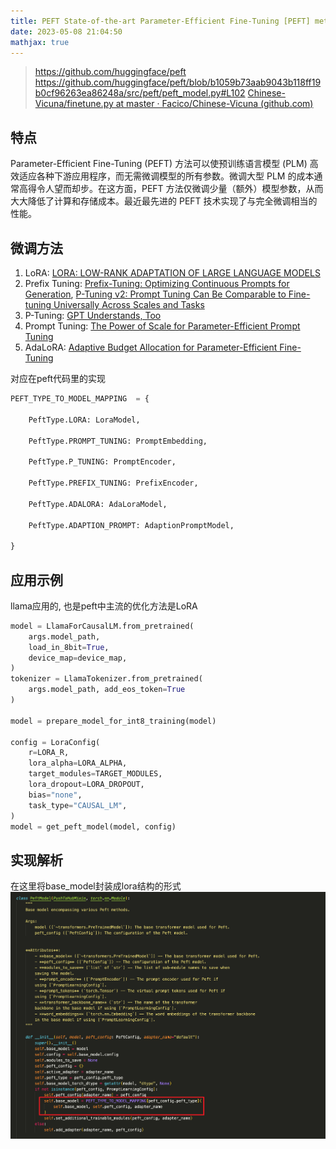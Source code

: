 ```yaml
---
title: PEFT State-of-the-art Parameter-Efficient Fine-Tuning [PEFT] methods
date: 2023-05-08 21:04:50
mathjax: true
---
```


> https://github.com/huggingface/peft
> https://github.com/huggingface/peft/blob/b1059b73aab9043b118ff19b0cf96263ea86248a/src/peft/peft_model.py#L102
> [Chinese-Vicuna/finetune.py at master · Facico/Chinese-Vicuna (github.com)](https://github.com/Facico/Chinese-Vicuna/blob/master/finetune.py)

## 特点
Parameter-Efficient Fine-Tuning (PEFT) 方法可以使预训练语言模型 (PLM) 高效适应各种下游应用程序，而无需微调模型的所有参数。微调大型 PLM 的成本通常高得令人望而却步。在这方面，PEFT 方法仅微调少量（额外）模型参数，从而大大降低了计算和存储成本。最近最先进的 PEFT 技术实现了与完全微调相当的性能。

## 微调方法
1. LoRA: [LORA: LOW-RANK ADAPTATION OF LARGE LANGUAGE MODELS](https://arxiv.org/abs/2106.09685)
2. Prefix Tuning: [Prefix-Tuning: Optimizing Continuous Prompts for Generation](https://aclanthology.org/2021.acl-long.353/), [P-Tuning v2: Prompt Tuning Can Be Comparable to Fine-tuning Universally Across Scales and Tasks](https://arxiv.org/pdf/2110.07602.pdf)
3. P-Tuning: [GPT Understands, Too](https://arxiv.org/abs/2103.10385)
4. Prompt Tuning: [The Power of Scale for Parameter-Efficient Prompt Tuning](https://arxiv.org/abs/2104.08691)
5. AdaLoRA: [Adaptive Budget Allocation for Parameter-Efficient Fine-Tuning](https://arxiv.org/abs/2303.10512)

对应在peft代码里的实现
```python
PEFT_TYPE_TO_MODEL_MAPPING  = {

	PeftType.LORA: LoraModel,

	PeftType.PROMPT_TUNING: PromptEmbedding,

	PeftType.P_TUNING: PromptEncoder,

	PeftType.PREFIX_TUNING: PrefixEncoder,

	PeftType.ADALORA: AdaLoraModel,

	PeftType.ADAPTION_PROMPT: AdaptionPromptModel,

}
```

## 应用示例
llama应用的, 也是peft中主流的优化方法是LoRA
```python
model = LlamaForCausalLM.from_pretrained(
    args.model_path,
    load_in_8bit=True,
    device_map=device_map,
)
tokenizer = LlamaTokenizer.from_pretrained(
    args.model_path, add_eos_token=True
)

model = prepare_model_for_int8_training(model)

config = LoraConfig(
    r=LORA_R,
    lora_alpha=LORA_ALPHA,
    target_modules=TARGET_MODULES,
    lora_dropout=LORA_DROPOUT,
    bias="none",
    task_type="CAUSAL_LM",
)
model = get_peft_model(model, config)
```

## 实现解析
在这里将base_model封装成lora结构的形式
![](https://raw.githubusercontent.com/dijiatrustlight/Chart_bed/master/img/202305061729090.png)


